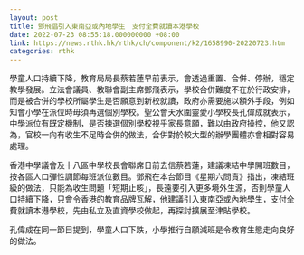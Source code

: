 ```yaml
---
layout: post
title: 鄧飛倡引入東南亞或內地學生　支付全費就讀本港學校
date: 2022-07-23 08:55:18.000000000 +08:00
link: https://news.rthk.hk/rthk/ch/component/k2/1658990-20220723.htm
categories: rthk
---
```


學童人口持續下降，教育局局長蔡若蓮早前表示，會透過重置、合併、停辦，穩定教學發展。立法會議員、教聯會副主席鄧飛表示，學校合併難度不在於行政安排，而是被合併的學校所屬學生是否願意到新校就讀，政府亦需要施以額外手段，例如知會小學在派位時毋須再選個別學校。聖公會天水圍靈愛小學校長孔偉成就表示，中學派位有既定機制，是否揀選個別學校視乎家長意願，難以由政府操控，他又認為，官校一向有收生不足時合併的做法，合併對於較大型的辦學團體亦會相對容易處理。

香港中學議會及十八區中學校長會聯席日前去信蔡若蓮，建議凍結中學開班數目，按各區人口彈性調節每班派位數目。鄧飛在本台節目《星期六問責》指出，凍結班級的做法，只能為收生問題「短期止咳」，長遠要引入更多境外生源，否則學童人口持續下降，只會令香港的教育品牌瓦解，他建議引入東南亞或內地學生，支付全費就讀本港學校，先由私立及直資學校做起，再探討擴展至津貼學校。

孔偉成在同一節目提到，學童人口下跌，小學推行自願減班是令教育生態走向良好的做法。

